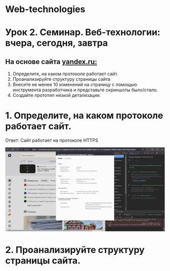 # Web-technologies
# Урок 2. Семинар. Веб-технологии: вчера, сегодня, завтра
## На основе сайта [yandex.ru:](https://dzen.ru/?yredirect=true)
1. Определите, на каком протоколе работает сайт.
2. Проанализируйте структуру страницы сайта
3. Внесите не менее 10 изменений на страницу с помощью инструмента разработчика и представьте скриншоты было/стало.    
4. Создайте прототип низкой детализации.

# 1. Определите, на каком протоколе работает сайт.
Ответ: Сайт работает на протоколе HTTPS

![http](Scr1.png)

# 2. Проанализируйте структуру страницы сайта.

